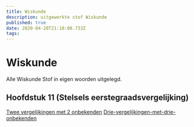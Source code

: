 ```yaml
---
title: Wiskunde
description: uitgewerkte stof Wiskunde
published: true
date: 2020-04-28T21:18:08.733Z
tags: 
---
```


# Wiskunde
Alle Wiskunde Stof in eigen woorden uitgelegd.

## Hoofdstuk 11 (Stelsels eerstegraadsvergelijking)
[Twee vergelijkingen met 2 onbekenden](/twee-vergelijkingen-met-2-onbekenden)
[Drie-vergelijkingen-met-drie-onbekenden](/drie-vergelijkingen-met-drie-onbekende)